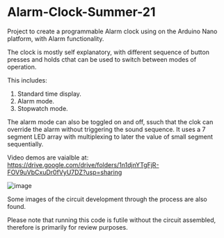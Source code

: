 # Alarm-Clock-Summer-21
Project to create a programmable Alarm clock using on the Arduino Nano platform, with Alarm functionality. 

The clock is mostly self explanatory, with different sequence of button presses and holds cthat can be used to switch between modes of operation.

This includes:
1) Standard time display.
2) Alarm mode.
3) Stopwatch mode.

The alarm mode can also be toggled on and off, ssuch that the clok can override the alarm without triggering the sound sequence. It uses a 7 segment LED array with multiplexing to later the value of small segment sequentially. 

Video demos are vaialble at:
https://drive.google.com/drive/folders/1n1djnYTgFjR-FOV9uVbCxuDr0fVyU7DZ?usp=sharing

![image](https://user-images.githubusercontent.com/93861976/160715375-58279e1b-268f-49c9-972e-a9b9b7d2ec08.png)


Some images of the circuit development through the process are also found.

Please note that running this code is futile without the circuit assembled, therefore is primarily for review purposes.
